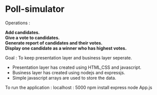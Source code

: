# Poll-simulator

Operations :

**Add candidates.**  
**Give a vote to candidates.**  
**Generate report of candidates and their votes.**  
**Display one candidate as a winner who has highest votes.**   

Goal : To keep presentation layer and business layer seperate.

- Presentation layer has created using HTML,CSS and javascript.
- Business layer has created using nodejs and expressjs.
- Simple javascript arrays are used to store the data.

To run the application :
localhost : 5000
npm install express
node App.js 
